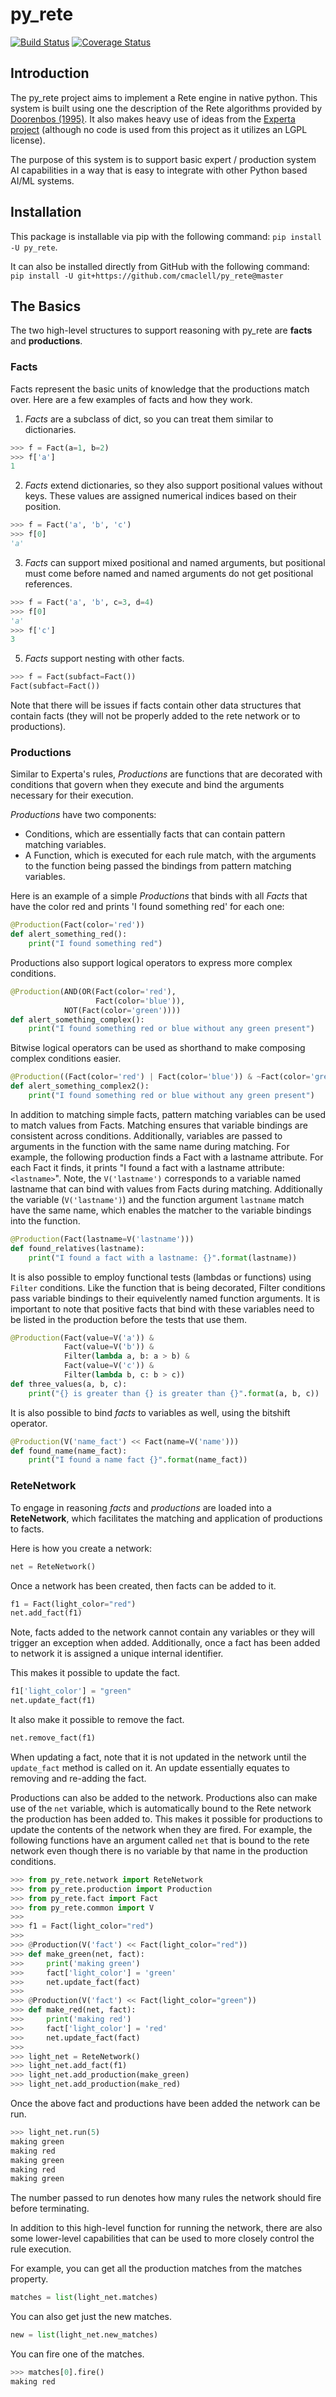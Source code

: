 # py_rete

[![Build Status](https://app.travis-ci.com/cmaclell/py_rete.svg?branch=master)](https://app.travis-ci.com/cmaclell/py_rete) [![Coverage Status](https://coveralls.io/repos/github/cmaclell/py_rete/badge.svg?branch=master)](https://coveralls.io/github/cmaclell/py_rete?branch=master)

## Introduction

The py_rete project aims to implement a Rete engine in native python. This
system is built using one the description of the Rete algorithms provided by
[Doorenbos (1995)][doorenbos]. It also makes heavy use of ideas from the
[Experta project][experta] (although no code is used from this project as it
utilizes an LGPL license).

The purpose of this system is to support basic expert / production system AI
capabilities in a way that is easy to integrate with other Python based AI/ML
systems.

## Installation

This package is installable via pip with the following command:
`pip install -U py_rete`.

It can also be installed directly from GitHub with the following command:
`pip install -U git+https://github.com/cmaclell/py_rete@master`

## The Basics

The two high-level structures to support reasoning with py_rete are **facts**
and **productions**. 

### Facts

Facts represent the basic units of knowledge that the productions match over.
Here are a few examples of facts and how they work.

1. *Facts* are a subclass of dict, so you can treat them similar to dictionaries.

```python
>>> f = Fact(a=1, b=2)
>>> f['a']
1
```

2. *Facts* extend dictionaries, so they also support positional values without
   keys. These values are assigned numerical indices based on their position.

```python
>>> f = Fact('a', 'b', 'c')
>>> f[0]
'a'
```

3. *Facts* can support mixed positional and named arguments, but positional
   must come before named and named arguments do not get positional references.

```python
>>> f = Fact('a', 'b', c=3, d=4)
>>> f[0]
'a'
>>> f['c']
3
```

5. *Facts* support nesting with other facts. 

```python
>>> f = Fact(subfact=Fact())
Fact(subfact=Fact())
```

Note that there will be issues if facts contain other data structures that
contain facts (they will not be properly added to the rete network or to
productions).

### Productions

Similar to Experta's rules, *Productions* are functions that are decorated with
conditions that govern when they execute and bind the arguments necessary for
their execution.

*Productions* have two components:
* Conditions, which are essentially facts that can contain pattern matching
  variables.
* A Function, which is executed for each rule match, with the arguments to the
  function being passed the bindings from pattern matching variables.

Here is an example of a simple *Productions* that binds with all *Facts* that
have the color red and prints 'I found something red' for each one:

```python
@Production(Fact(color='red'))
def alert_something_red():
    print("I found something red")
```

Productions also support logical operators to express more complex conditions.

```python
@Production(AND(OR(Fact(color='red'),
                   Fact(color='blue')),
	        NOT(Fact(color='green'))))
def alert_something_complex():
    print("I found something red or blue without any green present")
```

Bitwise logical operators can be used as shorthand to make composing complex conditions easier.
```python
@Production((Fact(color='red') | Fact(color='blue')) & ~Fact(color='green'))
def alert_something_complex2():
    print("I found something red or blue without any green present")
```

In addition to matching simple facts, pattern matching variables can be used to
match values from Facts. Matching ensures that variable bindings are consistent
across conditions. Additionally, variables are passed to arguments in the function
with the same name during matching. For example, the following production finds
a Fact with a lastname attribute.  For each Fact it finds, it prints "I found a
fact with a lastname attribute: `<lastname>`".  Note, the `V('lastname')`
corresponds to a variable named lastname that can bind with values from Facts
during matching.  Additionally the variable (`V('lastname')`) and the function
argument `lastname` match have the same name, which enables the matcher to the
variable bindings into the function.
```python
@Production(Fact(lastname=V('lastname')))
def found_relatives(lastname):
    print("I found a fact with a lastname: {}".format(lastname))
```

It is also possible to employ functional tests (lambdas or functions) using
`Filter` conditions. Like the function that is being decorated, Filter
conditions pass variable bindings to their equivelently named function
arguments. It is important to note that positive facts that bind with these
variables need to be listed in the production before the tests that use them.
```python
@Production(Fact(value=V('a')) &
            Fact(value=V('b')) &
            Filter(lambda a, b: a > b) &
            Fact(value=V('c')) &
            Filter(lambda b, c: b > c))
def three_values(a, b, c):
    print("{} is greater than {} is greater than {}".format(a, b, c))
```

It is also possible to bind *facts* to variables as well, using the bitshift
operator.
```python
@Production(V('name_fact') << Fact(name=V('name')))
def found_name(name_fact):
    print("I found a name fact {}".format(name_fact))
```

### ReteNetwork

To engage in reasoning *facts* and *productions* are loaded into a
**ReteNetwork**, which facilitates the matching and application of productions
to facts.

Here is how you create a network:

```python
net = ReteNetwork()
```

Once a network has been created, then facts can be added to it.
```python
f1 = Fact(light_color="red")
net.add_fact(f1)
```

Note, facts added to the network cannot contain any variables or they will
trigger an exception when added. Additionally, once a fact has been added to
network it is assigned a unique internal identifier.

This makes it possible to update the fact.
```python
f1['light_color'] = "green"
net.update_fact(f1)
```

It also make it possible to remove the fact.
```python
net.remove_fact(f1)
```

When updating a fact, note that it is not updated in the network until
the `update_fact` method is called on it. An update essentially equates to
removing and re-adding the fact.

Productions can also be added to the network. Productions also can make use of
the `net` variable, which is automatically bound to the Rete network the
production has been added to. This makes it possible for productions to update
the contents of the network when they are fired. For example, the following functions
have an argument called `net` that is bound to the rete network even though there is
no variable by that name in the production conditions.
```python
>>> from py_rete.network import ReteNetwork
>>> from py_rete.production import Production
>>> from py_rete.fact import Fact
>>> from py_rete.common import V
>>>
>>> f1 = Fact(light_color="red")
>>> 
>>> @Production(V('fact') << Fact(light_color="red"))
>>> def make_green(net, fact):
>>>     print('making green')
>>>     fact['light_color'] = 'green'
>>>     net.update_fact(fact)
>>> 
>>> @Production(V('fact') << Fact(light_color="green"))
>>> def make_red(net, fact):
>>>     print('making red')
>>>     fact['light_color'] = 'red'
>>>     net.update_fact(fact)
>>> 
>>> light_net = ReteNetwork()
>>> light_net.add_fact(f1)
>>> light_net.add_production(make_green)
>>> light_net.add_production(make_red)
```

Once the above fact and productions have been added the network can be run.
```python
>>> light_net.run(5)
making green
making red
making green
making red
making green
```

The number passed to run denotes how many rules the network should fire
before terminating.

In addition to this high-level function for running the network, there
are also some lower-level capabilities that can be used to more closely control
the rule execution.

For example, you can get all the production matches from the matches property.
```python
matches = list(light_net.matches)
```

You can also get just the new matches.
```python
new = list(light_net.new_matches)
```

You can fire one of the matches.
```python
>>> matches[0].fire()
making red
```

[experta]: https://github.com/nilp0inter/experta
[doorenbos]: http://reports-archive.adm.cs.cmu.edu/anon/1995/CMU-CS-95-113.pdf
